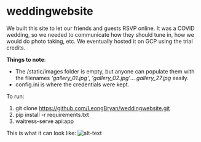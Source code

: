 # weddingwebsite
We built this site to let our friends and guests RSVP online. It was a COVID wedding, so we needed to communicate how they should tune in, how we would do photo taking, etc. We eventually hosted it on GCP using the trial credits.

**Things to note**:
<br>
- The /static/images folder is empty, but anyone can populate them with the filenames *'gallery_01.jpg'*, *'gallery_02.jpg'*... *gallery_27.jpg* easily.
- config.ini is where the credentials were kept.


To run:
1. git clone https://github.com/LeongBryan/weddingwebsite.git
2. pip install -r requirements.txt
3. waitress-serve api:app


This is what it can look like:
![alt-text](https://github.com/LeongBryan/weddingwebsite/blob/main/wedding-site.gif)
